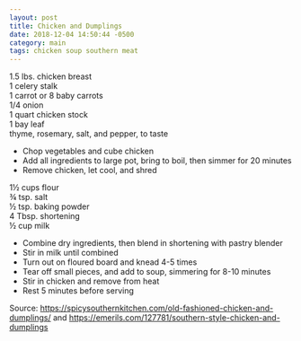 ```yaml
---
layout: post
title: Chicken and Dumplings
date: 2018-12-04 14:50:44 -0500
category: main
tags: chicken soup southern meat
---
```

1.5 lbs. chicken breast  
1 celery stalk  
1 carrot or 8 baby carrots  
1/4 onion  
1 quart chicken stock  
1 bay leaf  
thyme, rosemary, salt, and pepper, to taste  

  * Chop vegetables and cube chicken
  * Add all ingredients to large pot, bring to boil, then simmer for 20 minutes
  * Remove chicken, let cool, and shred

1½ cups flour  
¾ tsp. salt  
½ tsp. baking powder  
4 Tbsp. shortening  
½ cup milk  

  * Combine dry ingredients, then blend in shortening with pastry blender
  * Stir in milk until combined
  * Turn out on floured board and knead 4-5 times
  * Tear off small pieces, and add to soup, simmering for 8-10 minutes
  * Stir in chicken and remove from heat
  * Rest 5 minutes before serving

Source: <a href="https://spicysouthernkitchen.com/old-fashioned-chicken-and-dumplings/">https://spicysouthernkitchen.com/old-fashioned-chicken-and-dumplings/</a> and <a href="https://emerils.com/127781/southern-style-chicken-and-dumplings">https://emerils.com/127781/southern-style-chicken-and-dumplings</a>
